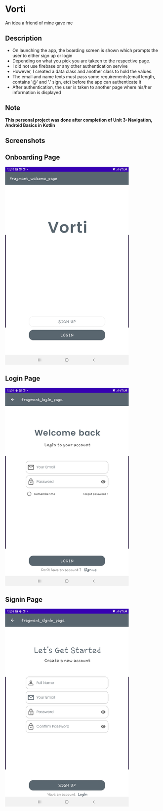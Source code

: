 # Vorti
An idea a friend of mine gave me

## Description
- On launching the app, the boarding screen is shown which prompts the user to either sign up or login
- Depending on what you pick you are takeen to the respective page.
- I did not use firebase or any other authentication servive 
- However, I created a data class and another class to hold the values.
- The email and name texts must pass some requirements(email length, contains '@' and '.' sign, etc) before the app can authenticate it
- After authentication, the user is taken to another page where his/her information is displayed

## Note
**This personal project was done after completion of Unit 3: Navigation, Android Basics in Kotlin**
## Screenshots
**Onboarding Page**
--
<img src = "app/src/main/res/drawable/firstpage.jpg" width = "400">

**Login Page**
--
<img src = "app/src/main/res/drawable/logpage.jpg" width = "400">

**Signin Page**
--
<img src = "app/src/main/res/drawable/signpage.jpg" width = "400">
